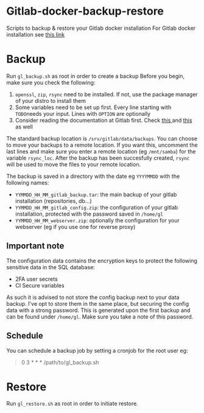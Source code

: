 # Gitlab-docker-backup-restore
Scripts  to backup &amp; restore your Gitlab docker installation
For Gitlab docker installation see  <a href="https://docs.gitlab.com/omnibus/docker/"> this link </a> 

# Backup
Run `gl_backup.sh` as root in order to create a backup 
Before you begin, make sure you check the following:

1. `openssl`, `zip`, `rsync` need to be installed. If not, use the package manager of your distro to install them <br>
2. Some variables need to be set up first. 
Every line starting with `TODO`needs your input. Lines with `OPTION` are optionally <br>
3. Consider reading the documentation at Gitlab first. Check <a href="https://docs.gitlab.com/ee/raketasks/backup_restore.html#restore-for-omnibus-installations"> this </a> and <a href="https://docs.gitlab.com/omnibus/settings/backups.html">this</a> as well
<p>
 
The standard backup location is `/srv/gitlab/data/backups`. You can choose to move your backups to a remote location. If you want this, uncomment the last lines and make sure you enter a remote location (eg `/mnt/samba`) for the variable `rsync_loc`.
After the backup has been succesfully created, `rsync` will be used to move the files to your remote location.
 
 The backup is saved in a directory with the date eg `YYYYMMDD` with the following names:
  * `YYMMDD_HH_MM_gitlab_backup.tar`: the main backup of your gitlab installation (repositories, db...)
 * `YYMMDD_HH_MM_gitlab_config.zip`: the configuration of your gitlab installation, protected with the password saved in `/home/gl`
 * `YYMMDD_HH_MM_webserver.zip`: optionally the configuration for your webserver (eg if you use one for reverse proxy)

## Important note
The configuration data contains the encryption keys to protect the following sensitive data in the SQL database:
* 2FA user secrets
* CI Secure variables

As such it is advised to not store the config backup next to your data backup. I've opt to store them in the same place, but securing the config data with a strong password. This is generated upon the first backup and can be found under `/home/gl`. Make sure you take a note of this password.

## Schedule
You can schedule a backup job by setting a cronjob for the root user eg:
> 0 3 * * * /path/to/gl_backup.sh

# Restore
Run `gl_restore.sh` as root in order to initiate restore.
